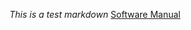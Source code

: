 *This is a test markdown*
[Software Manual](https://georgest347.io/MATH-5620/softwareManual/softwareManual.md)
